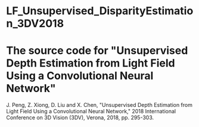 # LF_Unsupervised_DisparityEstimation_3DV2018
# The source code for "Unsupervised Depth Estimation from Light Field Using a Convolutional Neural Network"

J. Peng, Z. Xiong, D. Liu and X. Chen, "Unsupervised Depth Estimation from Light Field Using a Convolutional Neural Network," 2018 International Conference on 3D Vision (3DV), Verona, 2018, pp. 295-303.

